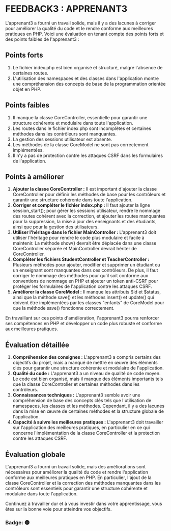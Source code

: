 <h1>FEEDBACK3 : APPRENANT3</h1>
<p>L'apprenant3 a fourni un travail solide, mais il y a des lacunes à corriger pour améliorer la qualité du code et le rendre conforme aux meilleures pratiques en PHP. Voici une évaluation en tenant compte des points forts et des points faibles de l'apprenant3 :</p>

<h2>Points forts</h2>

1. Le fichier index.php est bien organisé et structuré, malgré l'absence de certaines routes.
2. L'utilisation des namespaces et des classes dans l'application montre une compréhension des concepts de base de la programmation orientée objet en PHP.

<h2>Points faibles</h2>

1. Il manque la classe CoreController, essentielle pour garantir une structure cohérente et modulaire dans toute l'application.
2. Les routes dans le fichier index.php sont incomplètes et certaines méthodes dans les contrôleurs sont manquantes.
3. La gestion des sessions utilisateur est absente.
4. Les méthodes de la classe CoreModel ne sont pas correctement implémentées.
5. Il n'y a pas de protection contre les attaques CSRF dans les formulaires de l'application.

<h2>Points à améliorer</h2>

1. **Ajouter la classe CoreController :** Il est important d'ajouter la classe CoreController pour définir les méthodes de base pour les contrôleurs et garantir une structure cohérente dans toute l'application.<br>
2. **Corriger et compléter le fichier index.php :** Il faut ajouter la ligne session_start(); pour gérer les sessions utilisateur, rendre le nommage des routes cohérent avec la correction, et ajouter les routes manquantes pour la suppression, la mise à jour des enseignants et des étudiants, ainsi que pour la gestion des utilisateurs.<br>
3. **Utiliser l'héritage dans le fichier MainController :** L'apprenant3 doit utiliser l'héritage pour rendre le code plus modulaire et facile à maintenir. La méthode show() devrait être déplacée dans une classe CoreController séparée et MainController devrait hériter de CoreController.<br>
4. **Compléter les fichiers StudentController et TeacherController :** Plusieurs méthodes pour ajouter, modifier et supprimer un étudiant ou un enseignant sont manquantes dans ces contrôleurs. De plus, il faut corriger le nommage des méthodes pour qu'il soit conforme aux conventions de nommage en PHP et ajouter un token anti-CSRF pour protéger les formulaires de l'application contre les attaques CSRF.<br>
5. **Améliorer la classe CoreModel :** Il manque les attributs $id et $status, ainsi que la méthode save() et les méthodes insert() et update() qui doivent être implémentées par les classes "enfants" de CoreModel pour que la méthode save() fonctionne correctement.

<p>En travaillant sur ces points d'amélioration, l'apprenant3 pourra renforcer ses compétences en PHP et développer un code plus robuste et conforme aux meilleures pratiques.</p>

<h2>Évaluation détaillée</h2>

1. **Compréhension des consignes :** L'apprenant3 a compris certains des objectifs du projet, mais a manqué de mettre en œuvre des éléments clés pour garantir une structure cohérente et modulaire de l'application.
2. **Qualité du code :** L'apprenant3 a un niveau de qualité de code moyen. Le code est bien organisé, mais il manque des éléments importants tels que la classe CoreController et certaines méthodes dans les contrôleurs.
3. **Connaissances techniques :** L'apprenant3 semble avoir une compréhension de base des concepts clés tels que l'utilisation de namespaces, les classes et les méthodes. Cependant, il y a des lacunes dans la mise en œuvre de certaines méthodes et la structure globale de l'application.
4. **Capacité à suivre les meilleures pratiques :** L'apprenant3 doit travailler sur l'application des meilleures pratiques, en particulier en ce qui concerne l'implémentation de la classe CoreController et la protection contre les attaques CSRF.

<h2>Évaluation globale</h2>

<p>L'apprenant3 a fourni un travail solide, mais des améliorations sont nécessaires pour améliorer la qualité du code et rendre l'application conforme aux meilleures pratiques en PHP. En particulier, l'ajout de la classe CoreController et la correction des méthodes manquantes dans les contrôleurs sont essentiels pour garantir une structure cohérente et modulaire dans toute l'application.</p>
<p>Continuez à travailler dur et à vous investir dans votre apprentissage, vous êtes sur la bonne voie pour atteindre vos objectifs.</p>

<h3>Badge: 🟡</h3>
